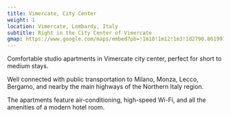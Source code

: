 ```yaml
---
title: Vimercate, City Center
weight: 1
location: Vimercate, Lombardy, Italy
subtitle: Right in the City Center of Vimercate
gmap: https://www.google.com/maps/embed?pb=!1m18!1m12!1m3!1d2790.8619914451947!2d9.3691553!3d45.613417299999995!2m3!1f0!2f0!3f0!3m2!1i1024!2i768!4f13.1!3m3!1m2!1s0x4786b1ccd5441709%3A0x1008c9ef72db13b3!2sCasaway%20-%20Alloggi%20in%20Centro%20Storico%20Vimercate!5e0!3m2!1sen!2sus!4v1690988929469!5m2!1sen!2sus
---
```

Comfortable studio apartments in Vimercate city center, perfect for short to
medium stays.

Well connected with public transportation to Milano, Monza, Lecco, Bergamo, and
nearby the main highways of the Northern Italy region.

The apartments feature air-conditioning, high-speed Wi-Fi, and all the amenities
of a modern hotel room.
